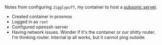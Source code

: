 Notes from configuring `Jigglypuff`, my container to host a [subsonic server](http://www.subsonic.org).

- Created container in proxmox
- Logged in as `root`
- Configured openssh-server
- Having network issues. Wonder if it's the container or our shitty router. I'm thinking router. Internal ip all works, but it cannot ping outside.
